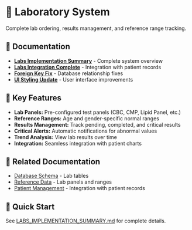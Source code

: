 # 🔬 Laboratory System

Complete lab ordering, results management, and reference range tracking.

## 📄 Documentation

- **[Labs Implementation Summary](LABS_IMPLEMENTATION_SUMMARY.md)** - Complete system overview
- **[Labs Integration Complete](LABS_INTEGRATION_COMPLETE.md)** - Integration with patient records
- **[Foreign Key Fix](LABS_FOREIGN_KEY_FIX.md)** - Database relationship fixes
- **[UI Styling Update](LABS_UI_STYLING_UPDATE.md)** - User interface improvements

## 🏥 Key Features

- **Lab Panels:** Pre-configured test panels (CBC, CMP, Lipid Panel, etc.)
- **Reference Ranges:** Age and gender-specific normal ranges
- **Results Management:** Track pending, completed, and critical results
- **Critical Alerts:** Automatic notifications for abnormal values
- **Trend Analysis:** View lab results over time
- **Integration:** Seamless integration with patient charts

## 🔗 Related Documentation

- [Database Schema](../../../database/migrations/006_labs_schema.sql) - Lab tables
- [Reference Data](../../../database/seeds/labs_reference_data.sql) - Lab panels and ranges
- [Patient Management](../patients/) - Integration with patient records

## 🚀 Quick Start

See [LABS_IMPLEMENTATION_SUMMARY.md](LABS_IMPLEMENTATION_SUMMARY.md) for complete details.
